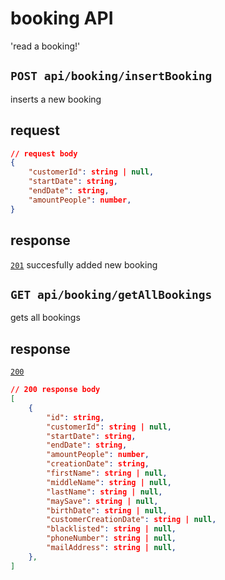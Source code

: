 # booking API
'read a booking!'
## `POST api/booking/insertBooking`
inserts a new booking
## request
```json
// request body
{
	"customerId": string | null,
	"startDate": string,
	"endDate": string,
	"amountPeople": number,
}
```
## response
[`201`](https://developer.mozilla.org/en-US/docs/Web/HTTP/Status) succesfully added new booking<br>
## `GET api/booking/getAllBookings`
gets all bookings
## response
[`200`](https://developer.mozilla.org/en-US/docs/Web/HTTP/Status) <br>
```json
// 200 response body
[
	{
		"id": string,
		"customerId": string | null,
		"startDate": string,
		"endDate": string,
		"amountPeople": number,
		"creationDate": string,
		"firstName": string | null,
		"middleName": string | null,
		"lastName": string | null,
		"maySave": string | null,
		"birthDate": string | null,
		"customerCreationDate": string | null,
		"blacklisted": string | null,
		"phoneNumber": string | null,
		"mailAddress": string | null,
	},
]
```
